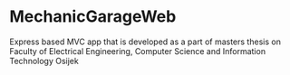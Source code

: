 # MechanicGarageWeb
Express based MVC app that is developed as a part of masters thesis on Faculty of Electrical Engineering, Computer Science and Information Technology Osijek
